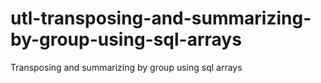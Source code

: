 # utl-transposing-and-summarizing-by-group-using-sql-arrays
Transposing and summarizing by group using sql arrays
